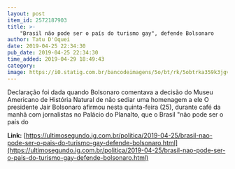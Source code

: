 ```yaml
---
layout: post
item_id: 2572187903
title: >-
    "Brasil não pode ser o país do turismo gay", defende Bolsonaro
author: Tatu D'Oquei
date: 2019-04-25 22:34:30
pub_date: 2019-04-25 22:34:30
time_added: 2019-04-29 18:49:43
category: 
image: https://i0.statig.com.br/bancodeimagens/5o/bt/rk/5obtrka359k3jgvhkic1ikv5k.jpg
---
```


Declaração foi dada quando Bolsonaro comentava a decisão do Museu Americano de História Natural de não sediar uma homenagem a ele O presidente Jair Bolsonaro afirmou nesta quinta-feira (25), durante café da manhã com jornalistas no Palácio do Planalto, que o Brasil "não pode ser o país do

**Link:** [https://ultimosegundo.ig.com.br/politica/2019-04-25/brasil-nao-pode-ser-o-pais-do-turismo-gay-defende-bolsonaro.html](https://ultimosegundo.ig.com.br/politica/2019-04-25/brasil-nao-pode-ser-o-pais-do-turismo-gay-defende-bolsonaro.html)

